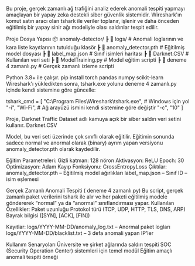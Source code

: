 Bu proje, gerçek zamanlı ağ trafiğini analiz ederek anomali tespiti yapmayı amaçlayan bir yapay zeka destekli siber güvenlik sistemidir.
Wireshark'ın komut satırı aracı olan tshark ile veriler toplanır, işlenir ve daha önceden eğitilmiş bir yapay sinir ağı modeliyle olası saldırılar tespit edilir.

Proje Dosya Yapısı
📦 anomaly-detector/
 ┣ 📁 logs/             # Anomali loglarının ve kara liste kayıtlarının tutulduğu klasör
 ┣ 📄 anomaly_detector.pth        # Eğitilmiş model dosyası
 ┣ 📄 label_map.json              # Sınıf isimleri haritası
 ┣ 📄 Darknet.CSV                 # Kullanılan veri seti
 ┣ 📄 ModelTraining.py            # Model eğitim scripti
 ┣ 📄 deneme 4 zamanlı.py         # Gerçek zamanlı izleme scripti

 Python 3.8+ ile çalışır.
 pip install torch pandas numpy scikit-learn
 Wireshark'ı yükledikten sonra, tshark.exe yolunu  deneme 4 zamanlı.py içinde kendi sistemine göre güncelle:

 tshark_cmd = [
    "C:\\Program Files\\Wireshark\\tshark.exe",  # Windows için yol
    "-i", "Wi-Fi",  # Ağ arayüzü ismini kendi sistemine göre değiştir
    "-c", "10"
]

Proje, Darknet Traffic Dataset adlı kamuya açık bir siber saldırı veri setini kullanır.
Darknet.CSV

Model, bu veri seti üzerinde çok sınıflı olarak eğitilir. Eğitimin sonunda sadece normal ve anormal olarak (binary) ayrım yapan versiyonu anomaly_detector.pth olarak kaydedilir.

Eğitim Parametreleri:
Gizli katman: 128 nöron
Aktivasyon: ReLU
Epoch: 30
Optimizasyon: Adam
Kayıp Fonksiyonu: CrossEntropyLoss
Çıktılar:
anomaly_detector.pth – Eğitilmiş model ağırlıkları
label_map.json – Sınıf ID – isim eşlemesi

 Gerçek Zamanlı Anomali Tespiti ( deneme 4 zamanlı.py)
Bu script, gerçek zamanlı paket verilerini tshark ile alır ve her paketi eğitilmiş modele göndererek “normal” ya da “anormal” sınıflandırması yapar.
Kullanılan Özellikler:
Paket uzunluğu
Protokol türü (TCP, UDP, HTTP, TLS, DNS, ARP)
Bayrak bilgisi ([SYN], [ACK], [FIN])

Kayıtlar:
logs/YYYY-MM-DD/anomaly_log.txt – Anormal paket logları
logs/YYYY-MM-DD/blacklist.txt – 3 defa anomali yapan IP'ler

Kullanım Senaryoları
Üniversite ve şirket ağlarında saldırı tespiti
SOC (Security Operation Center) sistemleri için temel modül
Eğitim amaçlı anomali tespiti örneği
